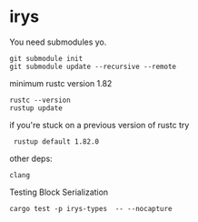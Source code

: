 # irys

You need submodules yo.

```cli
git submodule init
git submodule update --recursive --remote
```

minimum rustc version 1.82

```cli
rustc --version
rustup update
```

if you're stuck on a previous version of rustc try
```cli
 rustup default 1.82.0
 ```

other deps:
```
clang
```

Testing Block Serialization
```cli
cargo test -p irys-types  -- --nocapture
```